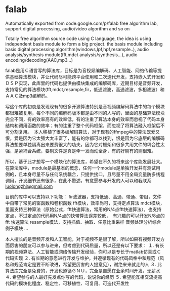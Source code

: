 # falab
Automatically exported from code.google.com/p/falab
free algorithm lab, support digital processing, audio/video algorithm and so on

Totally free algorithm source code using C language, the idea is using independent basis module to form a big project. the basis module including basis digital processing algorithm(windows,lpf,hpf,resample..), audio analysis/synthesis module(fft,mdct analysis/synthesis...), audio encoding/decoding(AAC,mp3...)

falab是用Ｃ语言写的算法库，目标是为音视频编解码、人工智能、网络传输等提供基础算法模块，并让代码尽可能跨平台使用和二次迭代开发，支持嵌入式开发和ＤＳＰ实现，此库里的代码也提供由模块集成的编解码库，近期目标是音频开发，支持常见的算法模块(fft,mdct,resample,fir，低通滤波，高通滤波，多相滤波）和ＡＡＣ及mp3编解码。

写这个库的初衷是发现现有的很多开源算法特别是音视频编解码算法中的每个模块都很难被复用，每个不同的编解码版本都是由不同的人写的，里面的基础算法模块完全不同，有的效率高有的效率低，有的注重了算法本身的效率而忽视了代码本身结构和调用函数的效率；有的注重了整个代码框架，而忽视了将算法融入框架后不可分割复用。　本人移植了很多编解码算法，对于现有的ffmpeg中的算法既爱又恨，爱是因为它太强大太丰富了，能有的你都可以找到，恨是因为它底层的编解码算法想要单独隔离出来要费很大的功夫，因为它对框架和很多共用文件的耦合性太强，是紧耦合系统，要剔文件是真是牵一发而动全身，有的好剔有的则很难。

所以，基于此才想写一个模块化的算法库，希望在不久的将来这个库能发展壮大。　在算法库中，module是最基本的概念，任何一个module是单独开发并有测试用例的，且本身尽量不与任何系统耦合，只提供接口，且尽量不用全局变量防多线程调用，开发细节还有很多，在此不赘述，有意愿参与开发的人可以和我联系 luolongzhi@gmail.com

目前的库中可以支持以下功能： fir滤波器，支持低通、高通、带通、带阻，文件中自带了常见的窗函数和卷积函数 fft模块，效率尚可，支持定点算法 mdct模块，里面支持三种算法（原始公式，fft快速算法，常用的N/4点fft快速算法），也支持定点，不过定点的代码用N/4点的快带算法误差较低，　有兴趣的可以开发N/8点的fft 快速算法 resample模法，支持插值、抽取、任意比重采样 音频处理分析综合例子模块 ...

本人擅长的是音频开发和人工智能，对于视频不是很了解，所以如果有视频开发方面厉害的朋友可以参与进来，但考虑到代码质量，所以还是有以下要求： １. 有长期的视频算法、人工智能或网络传输开发经验，你可以是专长于matlab仿真或Ｃ代码实现 ２. 有长期的意愿进行开发与维护，并遵循现有的代码风格中和规范（风格和规范肯定是要不断改进，希望更厉害的人提意见），谢绝来来就走的人 ３. 此算法库完全是免费的，开发也遵循ＧＮＵ，完全是自愿在业余时间开发，无薪水 ４. 希望参与的人最好先发点你写的代码，说说你的经历 ５. 希望能互相交流提高代码的模块化程度、稳定性、可移植性、可复用、可迭代开发性

